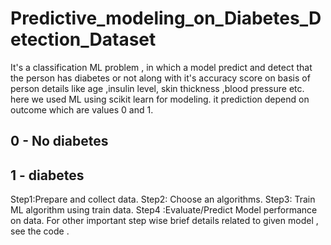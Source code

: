 # Predictive_modeling_on_Diabetes_Detection_Dataset
It's  a classification ML problem , in which  a model  predict and detect  that the person has diabetes or not  along with it's accuracy score on basis of person details like age ,insulin level, skin thickness ,blood pressure etc. here we used ML using  scikit learn for modeling.  it prediction  depend on outcome  which are values 0 and 1.
## 0 - No diabetes
## 1 - diabetes

Step1:Prepare and collect data.
Step2: Choose an algorithms. 
Step3: Train  ML algorithm  using train  data. 
Step4 :Evaluate/Predict  Model performance on data. 
 For other important  step wise brief details related to given model , see the code .
